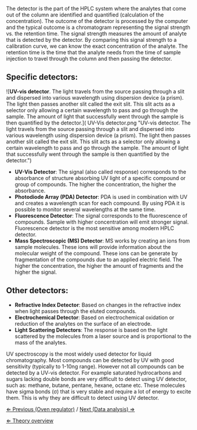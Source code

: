 The detector is the part of the HPLC system where the analytes that come
out of the column are identified and quantified (calculation of the
concentration). The outcome of the detector is processed by the computer
and the typical outcome is a chromatogram representing the signal
strength vs. the retention time. The signal strength measures the amount
of analyte that is detected by the detector. By comparing this signal
strength to a calibration curve, we can know the exact concentration of
the analyte. The retention time is the time that the analyte needs from
the time of sample injection to travel through the column and then
passing the detector.

Specific detectors:
-------------------

![**UV-vis detector**. The light travels from the source passing through a slit and dispersed into various wavelength using dispersion device (a prism). The light then passes another slit called the exit slit. This slit acts as a selector only allowing a certain wavelength to pass and go through the sample. The amount of light that successfully went through the sample is then quantified by the detector.]( UV-Vis detector.png "UV-vis detector. The light travels from the source passing through a slit and dispersed into various wavelength using dispersion device (a prism). The light then passes another slit called the exit slit. This slit acts as a selector only allowing a certain wavelength to pass and go through the sample. The amount of light that successfully went through the sample is then quantified by the detector.")

-   **UV-Vis Detector**: The signal (also called response) corresponds
    to the absorbance of structure absorbing UV light of a specific
    compound or group of compounds. The higher the concentration, the
    higher the absorbance.
-   **Photodiode Array (PDA) Detector**: PDA is used in combination with
    UV and creates a wavelength scan for each compound. By using PDA it
    is possible to monitor several wavelengths at the same time.
-   **Fluorescence Detector**: The signal corresponds to the
    fluorescence of compounds. Sample with higher concentration will
    emit stronger signal. Fluorescence detector is the most sensitive
    among modern HPLC detector.
-   **Mass Spectroscopic (MS) Detector**: MS works by creating an ions
    from sample molecules. These ions will provide information about the
    molecular weight of the compound. These ions can be generate by
    fragmentation of the compounds due to an applied electric field. The
    higher the concentration, the higher the amount of fragments and the
    higher the signal.

Other detectors:
----------------

-   **Refractive Index Detector**: Based on changes in the refractive
    index when light passes through the eluted compounds.
-   **Electrochemical Detector**: Based on electrochemical oxidation or
    reduction of the analytes on the surface of an electrode.
-   **Light Scattering Detectors**: The response is based on the light
    scattered by the molecules from a laser source and is proportional
    to the mass of the analytes.

UV spectroscopy is the most widely used detector for liquid
chromatography. Most compounds can be detected by UV with good
sensitivity (typically to 1-10ng range). However not all compounds can
be detected by a UV-vis detector. For example saturated hydrocarbons and
sugars lacking double bonds are very difficult to detect using UV
detector, such as: methane, butane, pentane, hexane, octane etc. These
molecules have sigma bonds (σ) that is very stable and require a lot of
energy to excite them. This is why they are difficult to detect using UV
detector.

[⇐ Previous (Oven regulator)](/wiki/Oven_regulator "wikilink") / [Next (Data
analysis) ⇒](/wiki/Data_analysis "wikilink")

[⇐ Theory overview](/wiki/HPLC "wikilink")

